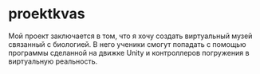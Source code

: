# proektkvas
Мой проект заключается в том, что я хочу создать виртуальный музей связанный с биологией. В него ученики смогут попадать с помощью программы сделанной на движке Unity и контроллеров погружения в виртуальную реальность.
